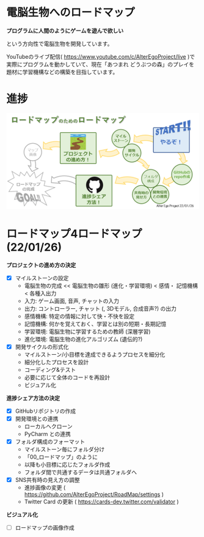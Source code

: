 # 電脳生物へのロードマップ

**プログラムに人間のようにゲームを遊んで欲しい**

という方向性で電脳生物を開発しています。

YouTubeのライブ配信( https://www.youtube.com/c/AlterEgoProject/live )で実際にプログラムを動かしていて、現在「あつまれ どうぶつの森」のプレイを題材に学習機構などの構築を目指しています。

# 進捗
![Roadmap Image](milestones/00_roadmap4roadmap/img/roadmap4roadmap.png)

# ロードマップ4ロードマップ (22/01/26)

**プロジェクトの進め方の決定**
- [x] マイルストーンの設定
    - 電脳生物の完成 << 電脳生物の雛形 (進化・学習環境) < 感情・ 記憶機構 < 各種入出力
    - 入力: ゲーム画面, 音声, チャットの入力
    - 出力: コントローラー, チャット (, 3Dモデル, 合成音声?) の出力
    - 感情機構: 特定の情報に対して快・不快を設定
    - 記憶機構: 何かを覚えておく、学習とは別の短期・長期記憶
    - 学習環境: 電脳生物に学習するための教師 (深層学習)
    - 進化環境: 電脳生物の進化アルゴリズム (遺伝的?)
- [x] 開発サイクルの形式化
    - マイルストーン/小目標を達成できるようプロセスを細分化
    - 細分化したプロセスを設計
    - コーディング&テスト
    - 必要に応じて全体のコードを再設計
    - ビジュアル化

**進捗シェア方法の決定**

- [x] GitHubリポジトリの作成
- [x] 開発環境との連携
    - ローカルへクローン
    - PyCharm との連携
- [x] フォルダ構成のフォーマット
    - マイルストーン毎にフォルダ分け
    - 「00_ロードマップ」のように
    - 以降も小目標に応じたフォルダ作成
    - フォルダ間で共通するデータは共通フォルダへ
- [x] SNS共有時の見え方の調整
    - 進捗画像の変更 ( https://github.com/AlterEgoProject/RoadMap/settings )
    - Twitter Card の更新 ( https://cards-dev.twitter.com/validator )

**ビジュアル化**
- [ ] ロードマップの画像作成
